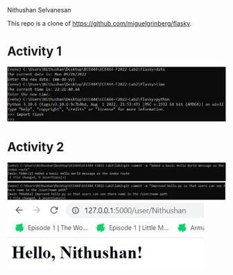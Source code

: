 Nithushan Selvanesan

This repo is a clone of https://github.com/miguelgrinberg/flasky.

# Activity 1
![Screenshot of flask installation in virtual environment in Activity1.png](https://github.com/NithSelv/ECE444-F2022-Lab2/blob/main/Activity1.png "Activity1.png")

# Activity 2
![Screenshot of commit for example 2-1 in Activity2_1.png](https://github.com/NithSelv/ECE444-F2022-Lab2/blob/main/Activity2_1.png "Activity2_1.png")
![Screenshot of commit for example 2-2 in Activity2_2.png](https://github.com/NithSelv/ECE444-F2022-Lab2/blob/main/Activity2_2.png "Activity2_2.png")
![Screenshot of Hello World with my name in it in Activity2_3.png](https://github.com/NithSelv/ECE444-F2022-Lab2/blob/main/Activity2_3.png "Activity2_3.png")